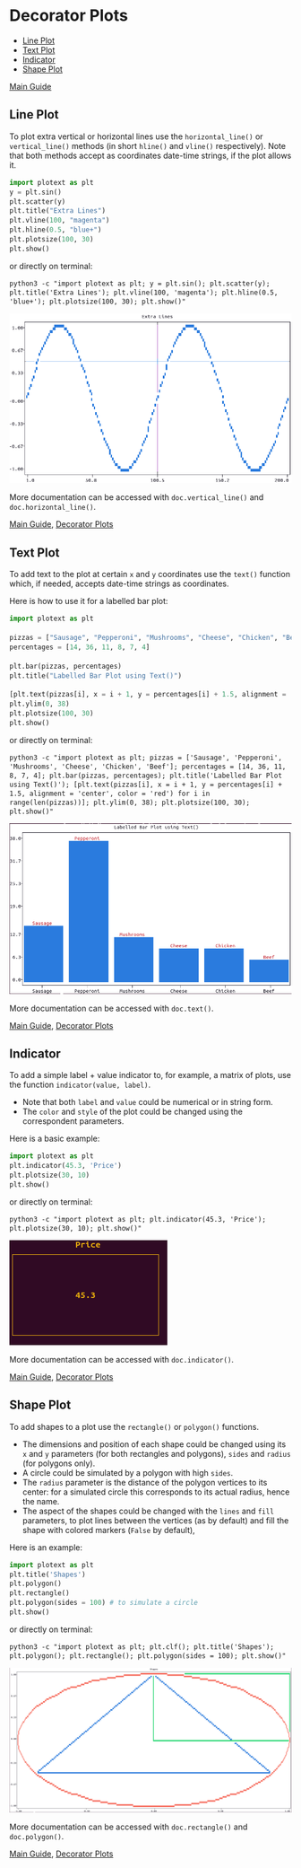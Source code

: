 # Decorator Plots

- [Line Plot](https://github.com/piccolomo/plotext/blob/master/readme/decorator.md#line-plot)
- [Text Plot](https://github.com/piccolomo/plotext/blob/master/readme/decorator.md#text-plot)
- [Indicator](https://github.com/piccolomo/plotext/blob/master/readme/decorator.md#indicator)
- [Shape Plot](https://github.com/piccolomo/plotext/blob/master/readme/decorator.md#shape-plot)

[Main Guide](https://github.com/piccolomo/plotext#guide)

## Line Plot

To plot extra vertical or horizontal lines use the `horizontal_line()` or `vertical_line()` methods (in short `hline()` and `vline()` respectively). Note that both methods accept as coordinates date-time strings, if the plot allows it.

```python
import plotext as plt
y = plt.sin() 
plt.scatter(y)
plt.title("Extra Lines")
plt.vline(100, "magenta")
plt.hline(0.5, "blue+")
plt.plotsize(100, 30)
plt.show()
```

or directly on terminal:

```console
python3 -c "import plotext as plt; y = plt.sin(); plt.scatter(y); plt.title('Extra Lines'); plt.vline(100, 'magenta'); plt.hline(0.5, 'blue+'); plt.plotsize(100, 30); plt.show()"
```

![line](https://raw.githubusercontent.com/piccolomo/plotext/master/data/line.png)

More documentation can be accessed with `doc.vertical_line()` and `doc.horizontal_line()`.

[Main Guide](https://github.com/piccolomo/plotext#guide), [Decorator Plots](https://github.com/piccolomo/plotext/blob/master/readme/decorator.md)

## Text Plot

To add text to the plot at certain `x` and `y` coordinates use the `text()` function which, if needed, accepts date-time strings as coordinates.

Here is how to use it for a labelled bar plot:

```python
import plotext as plt

pizzas = ["Sausage", "Pepperoni", "Mushrooms", "Cheese", "Chicken", "Beef"]
percentages = [14, 36, 11, 8, 7, 4]

plt.bar(pizzas, percentages)
plt.title("Labelled Bar Plot using Text()")

[plt.text(pizzas[i], x = i + 1, y = percentages[i] + 1.5, alignment = 'center', color = 'red') for i in range(len(pizzas))]
plt.ylim(0, 38)
plt.plotsize(100, 30)
plt.show()
```

or directly on terminal:

```console
python3 -c "import plotext as plt; pizzas = ['Sausage', 'Pepperoni', 'Mushrooms', 'Cheese', 'Chicken', 'Beef']; percentages = [14, 36, 11, 8, 7, 4]; plt.bar(pizzas, percentages); plt.title('Labelled Bar Plot using Text()'); [plt.text(pizzas[i], x = i + 1, y = percentages[i] + 1.5, alignment = 'center', color = 'red') for i in range(len(pizzas))]; plt.ylim(0, 38); plt.plotsize(100, 30); plt.show()"
```

![text](https://raw.githubusercontent.com/piccolomo/plotext/master/data/text.png)

More documentation can be accessed with `doc.text()`.

[Main Guide](https://github.com/piccolomo/plotext#guide), [Decorator Plots](https://github.com/piccolomo/plotext/blob/master/readme/decorator.md)

## Indicator

To add a simple label + value indicator to, for example, a matrix of plots, use the function `indicator(value, label)`. 

- Note that both `label` and `value` could be numerical or in string form. 
- The `color` and `style` of the plot could be changed using the correspondent parameters.

Here is a basic example:

```python
import plotext as plt
plt.indicator(45.3, 'Price')
plt.plotsize(30, 10)
plt.show()
```

or directly on terminal:

```console
python3 -c "import plotext as plt; plt.indicator(45.3, 'Price'); plt.plotsize(30, 10); plt.show()"
```

![indicator](https://raw.githubusercontent.com/piccolomo/plotext/master/data/indicator.png)

More documentation can be accessed with `doc.indicator()`.

[Main Guide](https://github.com/piccolomo/plotext#guide), [Decorator Plots](https://github.com/piccolomo/plotext/blob/master/readme/decorator.md)

## Shape Plot

To add shapes to a plot use the `rectangle()` or `polygon()` functions. 

- The dimensions and position of each shape could be changed using its `x` and `y` parameters (for both rectangles and polygons), `sides` and `radius` (for polygons only).
- A circle could be simulated by a polygon with high `sides`.
- The `radius` parameter is the distance of the polygon vertices to its center: for a simulated circle this corresponds to its actual radius, hence the name.
- The aspect of the shapes could be changed with the `lines` and `fill` parameters, to plot lines between the vertices (as by default) and fill the shape with colored markers (`False` by default),

Here is an example:

```python
import plotext as plt
plt.title('Shapes')
plt.polygon()
plt.rectangle()
plt.polygon(sides = 100) # to simulate a circle
plt.show()
```

or directly on terminal:

```console
python3 -c "import plotext as plt; plt.clf(); plt.title('Shapes'); plt.polygon(); plt.rectangle(); plt.polygon(sides = 100); plt.show()"
```

![shapes](https://raw.githubusercontent.com/piccolomo/plotext/master/data/shapes.png)

More documentation can be accessed with `doc.rectangle()` and `doc.polygon()`.

[Main Guide](https://github.com/piccolomo/plotext#guide), [Decorator Plots](https://github.com/piccolomo/plotext/blob/master/readme/decorator.md)
